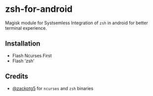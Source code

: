 # zsh-for-android
Magisk module for Systsemless Integration of `zsh` in android for better terminal experience.

## Installation

- Flash Ncurses First
- Flash 'zsh'

## Credits

- [@zackptg5](https://github.com/Zackptg5) for `ncurses` and `zsh` binaries

  



